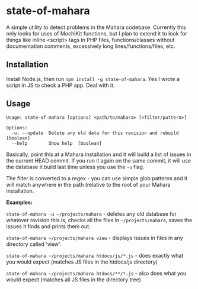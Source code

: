 # state-of-mahara

A simple utility to detect problems in the Mahara codebase. Currently this only looks for uses
of MochiKit functions, but I plan to extend it to look for things like inline &lt;script&gt; tags in PHP
files, functions/classes without documentation comments, excessively long lines/functions/files,
etc.

## Installation

Install Node.js, then run `npm install -g state-of-mahara`. Yes I wrote a script in JS to check a
PHP app. Deal with it.

## Usage

```
Usage: state-of-mahara [options] <path/to/mahara> [<filter/pattern>]

Options:
  -u, --update  Delete any old data for this revision and rebuild  [boolean]
  --help        Show help  [boolean]
```

Basically, point this at a Mahara installation and it will build a list of issues in the current
HEAD commit. If you run it again on the same commit, it will use the database it build last time
unless you use the `-u` flag.

The filter is converted to a regex - you can use simple glob patterns and it will match anywhere in
the path (relative to the root of your Mahara installation.

**Examples:**

`state-of-mahara -u ~/projects/mahara` - deletes any old database for whatever revision this is,
checks all the files in `~/projects/mahara`, saves the issues it finds and prints them out.

`state-of-mahara ~/projects/mahara view` - displays issues in files in any directory called 'view'.

`state-of-mahara ~/projects/mahara htdocs/js/*.js` - does exactly what you would expect (matches
JS files in the htdocs/js directory)

`state-of-mahara ~/projects/mahara htdocs/**/*.js` - also does what you would expect (matches all
JS files in the directory tree)
